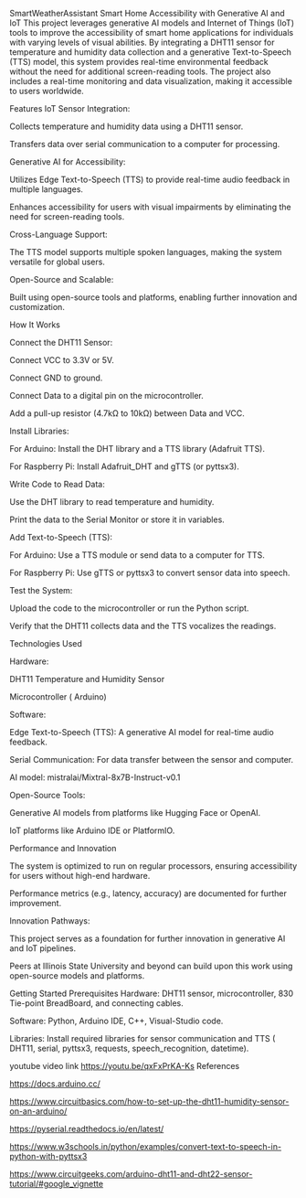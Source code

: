 SmartWeatherAssistant
Smart Home Accessibility with Generative AI and IoT This project leverages generative AI models and Internet of Things (IoT) tools to improve the accessibility of smart home applications for individuals with varying levels of visual abilities. By integrating a DHT11 sensor for temperature and humidity data collection and a generative Text-to-Speech (TTS) model, this system provides real-time environmental feedback without the need for additional screen-reading tools. The project also includes a real-time monitoring and data visualization, making it accessible to users worldwide.

Features IoT Sensor Integration:

Collects temperature and humidity data using a DHT11 sensor.

Transfers data over serial communication to a computer for processing.

Generative AI for Accessibility:

Utilizes Edge Text-to-Speech (TTS) to provide real-time audio feedback in multiple languages.

Enhances accessibility for users with visual impairments by eliminating the need for screen-reading tools.

Cross-Language Support:

The TTS model supports multiple spoken languages, making the system versatile for global users.

Open-Source and Scalable:

Built using open-source tools and platforms, enabling further innovation and customization.

How It Works

Connect the DHT11 Sensor:

Connect VCC to 3.3V or 5V.

Connect GND to ground.

Connect Data to a digital pin on the microcontroller.

Add a pull-up resistor (4.7kΩ to 10kΩ) between Data and VCC.

Install Libraries:

For Arduino: Install the DHT library and a TTS library (Adafruit TTS).

For Raspberry Pi: Install Adafruit_DHT and gTTS (or pyttsx3).

Write Code to Read Data:

Use the DHT library to read temperature and humidity.

Print the data to the Serial Monitor or store it in variables.

Add Text-to-Speech (TTS):

For Arduino: Use a TTS module or send data to a computer for TTS.

For Raspberry Pi: Use gTTS or pyttsx3 to convert sensor data into speech.

Test the System:

Upload the code to the microcontroller or run the Python script.

Verify that the DHT11 collects data and the TTS vocalizes the readings.

Technologies Used

Hardware:

DHT11 Temperature and Humidity Sensor

Microcontroller ( Arduino)

Software:

Edge Text-to-Speech (TTS): A generative AI model for real-time audio feedback.

Serial Communication: For data transfer between the sensor and computer.

AI model: mistralai/Mixtral-8x7B-Instruct-v0.1

Open-Source Tools:

Generative AI models from platforms like Hugging Face or OpenAI.

IoT platforms like Arduino IDE or PlatformIO.

Performance and Innovation

The system is optimized to run on regular processors, ensuring accessibility for users without high-end hardware.

Performance metrics (e.g., latency, accuracy) are documented for further improvement.

Innovation Pathways:

This project serves as a foundation for further innovation in generative AI and IoT pipelines.

Peers at Illinois State University and beyond can build upon this work using open-source models and platforms.

Getting Started Prerequisites Hardware: DHT11 sensor, microcontroller, 830 Tie-point BreadBoard, and connecting cables.

Software: Python, Arduino IDE, C++, Visual-Studio code.

Libraries: Install required libraries for sensor communication and TTS ( DHT11, serial, pyttsx3, requests, speech_recognition, datetime).

youtube video link https://youtu.be/qxFxPrKA-Ks
References

https://docs.arduino.cc/

https://www.circuitbasics.com/how-to-set-up-the-dht11-humidity-sensor-on-an-arduino/

https://pyserial.readthedocs.io/en/latest/

https://www.w3schools.in/python/examples/convert-text-to-speech-in-python-with-pyttsx3

https://www.circuitgeeks.com/arduino-dht11-and-dht22-sensor-tutorial/#google_vignette
